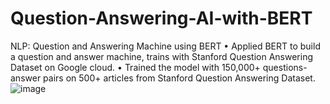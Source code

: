 # Question-Answering-AI-with-BERT

NLP: Question and Answering Machine using BERT
•	Applied BERT to build a question and answer machine, trains with Stanford Question Answering Dataset on Google cloud. 
•	Trained the model with 150,000+ questions-answer pairs on 500+ articles from Stanford Question Answering Dataset.
![image](https://user-images.githubusercontent.com/66006349/143024056-5fb7fc2d-5f70-451b-9826-cd199ca2bc79.png)
